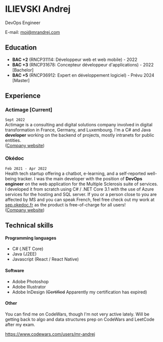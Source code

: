 # ILIEVSKI Andrej
DevOps Engineer

E-mail: moi@mrandrej.com

## Education
* **BAC +2** (RNCP31114: Développeur web et web mobile) - 2022
* **BAC +3** (RNCP31678: Concepteur développeur d'applications) - 2022 [Bachelor]
* **BAC +5** (RNCP36912: Expert en développement logiciel) - Prévu 2024 [Master]

## Experience

### __Actimage__ [Current]
`Sept 2022` <br />
Actimage is a consulting and digital solutions company involved in digital transformation in France, Germany, and Luxembourg. I'm a C# and Java **developer** working on the backend of projects, mostly intranets for public entities.<br /> ([Company website](https://www.actimage.com/))

### __Okédoc__
`Feb 2021 - Apr 2022` <br />
Health tech startup offering a chatbot, e-learning, and a self-reported well-being tracker. I was the main developer with the position of **DevOps engineer** on the web application for the Multiple Sclerosis suite of services. I developed it from scratch using C# / .NET Core 3.1 with the use of Azure services for the hosting and SQL server. If you or a person close to you are affected by MS and you can speak French, feel free check out my work at [sep.okedoc.fr](https://sep.okedoc.fr/) as the product is free-of-charge for all users!<br />
([Company website](https://www.okedoc.fr/))

## Technical skills

#### Programming languages
* C# (.NET Core)
* Java (J2EE)
* Javascript (React / React Native)

#### Software
* Adobe Photoshop
* Adobe Illustrator
* Adobe InDesign (~~Certified~~ Apparently my certification has expired)

#### Other
You can find me on CodeWars, though I'm not very active lately. Will be getting back to algo and data structures prep on CodeWars and LeetCode after my exam.

https://www.codewars.com/users/mr-andrej
